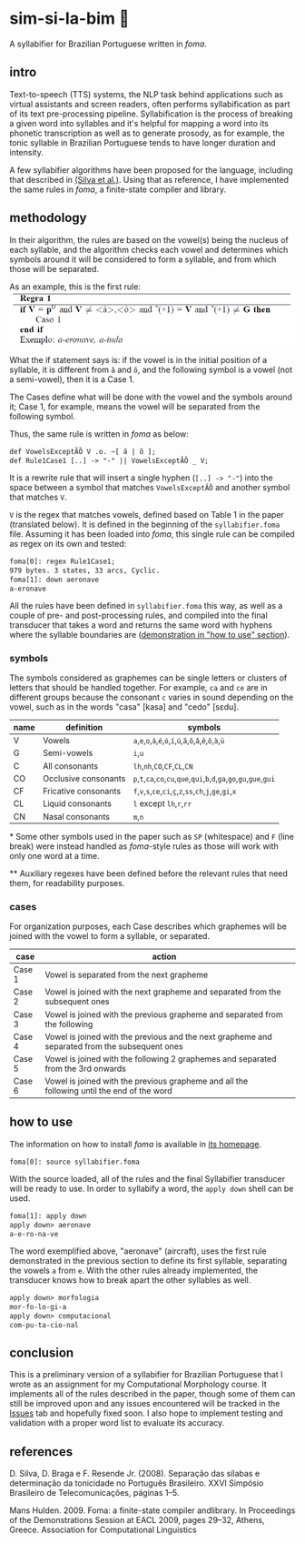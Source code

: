 # sim-si-la-bim 🌟
A syllabifier for Brazilian Portuguese written in *foma*.

## intro

Text-to-speech (TTS) systems, the NLP task behind applications such as virtual assistants and screen readers, often performs syllabification as part of its text pre-processing pipeline. Syllabification is the process of breaking a given word into syllables and it's helpful for mapping a word into its phonetic transcription as well as to generate prosody, as for example, the tonic syllable in Brazilian Portuguese tends to have longer duration and intensity.

A few syllabifier algorithms have been proposed for the language, including that described in [(Silva et al.)](https://biblioteca.sbrt.org.br/articles/2721). Using that as reference, I have implemented the same rules in *foma*, a finite-state compiler and library.

## methodology

In their algorithm, the rules are based on the vowel(s) being the nucleus of each syllable, and the algorithm checks each vowel and determines which symbols around it will be considered to form a syllable, and from which those will be separated.

As an example, this is the first rule:
![Rule 1](img/rule1.png)

What the if statement says is: if the vowel is in the initial position of a syllable, it is different from `ã` and `õ`, and the following symbol is a vowel (not a semi-vowel), then it is a Case 1.

The Cases define what will be done with the vowel and the symbols around it; Case 1, for example, means the vowel will be separated from the following symbol.

Thus, the same rule is written in *foma* as below:

```
def VowelsExceptÃÕ V .o. ~[ ã | õ ];
def Rule1Case1 [..] -> "-" || VowelsExceptÃÕ _ V;
```

It is a rewrite rule that will insert a single hyphen (`[..] -> "-"`) into the space between a symbol that matches `VowelsExceptÃÕ` and another symbol that matches `V`.

`V` is the regex that matches vowels, defined based on Table 1 in the paper (translated below). It is defined in the beginning of the `syllabifier.foma` file. Assuming it has been loaded into *foma*, this single rule can be compiled as regex on its own and tested:

```
foma[0]: regex Rule1Case1;
979 bytes. 3 states, 33 arcs, Cyclic.
foma[1]: down aeronave
a-eronave
```

All the rules have been defined in `syllabifier.foma` this way, as well as a couple of pre- and post-processing rules, and compiled into the final transducer that takes a word and returns the same word with hyphens where the syllable boundaries are ([demonstration in "how to use" section](#how-to-use)).

### symbols

The symbols considered as graphemes can be single letters or clusters of letters that should be handled together. For example, `ca` and `ce` are in different groups because the consonant `c` varies in sound depending on the vowel, such as in the words "casa" [kasa] and "cedo" [sɛdu].


| name | definition           | symbols                                                                      |
|------|----------------------|------------------------------------------------------------------------------|
| V    | Vowels               | `a`,`e`,`o`,`á`,`é`,`ó`,`í`,`ú`,`ã`,`õ`,`â`,`ê`,`ô`,`à`,`ü`                                  |
| G    | Semi-vowels          | `i`,`u`                                                                         |
| C    | All consonants       | `lh`,`nh`,`CO`,`CF`,`CL`,`CN`                                                   |
| CO   | Occlusive consonants | `p`,`t`,`ca`,`co`,`cu`,`que`,`qui`,`b`,`d`,`ga`,`go`,`gu`,`gue`,`gui` |
| CF   | Fricative consonants | `f`,`v`,`s`,`ce`,`ci`,`ç`,`z`,`ss`,`ch`,`j`,`ge`,`gi`,`x`                    |
| CL   | Liquid consonants    | `l` except `lh`,`r`,`rr`                                                         |
| CN   | Nasal consonants     | `m`,`n`                                                                         |

\* Some other symbols used in the paper such as `SP` (whitespace) and `F` (line break) were instead handled as *foma*-style rules as those will work with only one word at a time.

\** Auxiliary regexes have been defined before the relevant rules that need them, for readability purposes.

### cases

For organization purposes, each Case describes which graphemes will be joined with the vowel to form a syllable, or separated.

| case   | action                                                                                           |   |
|--------|--------------------------------------------------------------------------------------------------|---|
| Case 1 | Vowel is separated from the next grapheme                                                        |   |
| Case 2 | Vowel is joined with the next grapheme and separated from the subsequent   ones                  |   |
| Case 3 | Vowel is joined with the previous grapheme and separated from the   following                    |   |
| Case 4 | Vowel is joined with the previous and the next grapheme and separated   from the subsequent ones |   |
| Case 5 | Vowel is joined with the following 2 graphemes and separated from the 3rd   onwards              |   |
| Case 6 | Vowel is joined with the previous grapheme and all the following until   the end of the word     |   |


## how to use

The information on how to install *foma* is available in [its homepage](https://fomafst.github.io/).

```
foma[0]: source syllabifier.foma
```

With the source loaded, all of the rules and the final Syllabifier transducer will be ready to use. In order to syllabify a word, the `apply down` shell can be used.

```
foma[1]: apply down
apply down> aeronave
a-e-ro-na-ve
```

The word exemplified above, "aeronave" (aircraft), uses the first rule demonstrated in the previous section to define its first syllable, separating the vowels `a` from `e`. With the other rules already implemented, the transducer knows how to break apart the other syllables as well.

```
apply down> morfologia
mor-fo-lo-gi-a
apply down> computacional
com-pu-ta-cio-nal
```

## conclusion
This is a preliminary version of a syllabifier for Brazilian Portuguese that I wrote as an assignment for my Computational Morphology course. It implements all of the rules described in the paper, though some of them can still be improved upon and any issues encountered will be tracked in the [Issues](https://github.com/juliafalcao/sim-si-la-bim/issues) tab and hopefully fixed soon. I also hope to implement testing and validation with a proper word list to evaluate its accuracy.

## references

D. Silva, D. Braga e F. Resende Jr. (2008). Separação das sílabas e determinação da tonicidade no Português Brasileiro. XXVI Simpósio Brasileiro de Telecomunicações, páginas 1–5.

Mans Hulden. 2009. Foma: a finite-state compiler andlibrary.  In Proceedings of the Demonstrations Session at EACL 2009, pages 29–32, Athens, Greece. Association for Computational Linguistics
